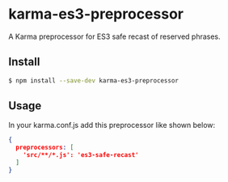 # karma-es3-preprocessor

A Karma preprocessor for ES3 safe recast of reserved phrases.

## Install 

```sh
$ npm install --save-dev karma-es3-preprocessor
```

## Usage

In your karma.conf.js add this preprocessor like shown below:
```json
{
  preprocessors: [
    'src/**/*.js': 'es3-safe-recast'
  ]
}
``` 

